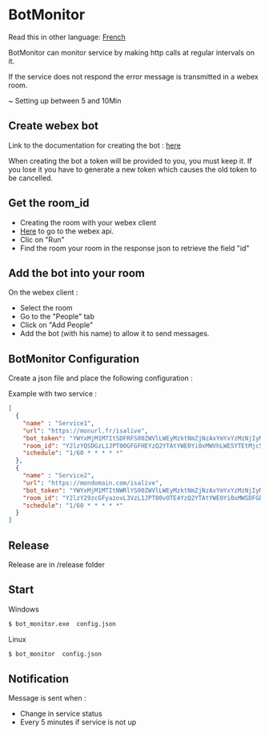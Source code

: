 # BotMonitor  

Read this in other language: [French](https://github.com/modship/BotMonitor/blob/master/README.fr.md)

BotMonitor can monitor service by making http calls at regular intervals on it.

If the service does not respond the error message is transmitted in a webex room.

~ Setting up between 5 and 10Min

## Create webex bot

Link to the documentation for creating the bot : [here](https://developer.webex.com/docs/bots)

When creating the bot a token will be provided to you, you must keep it. If you lose it you have to generate a new token which causes the old token to be cancelled.


## Get the room_id
* Creating the room with your webex client
* [Here](https://developer.webex.com/docs/api/v1/rooms/list-rooms) to go to the webex api.
* Clic on "Run"
* Find the room your room in the response json to retrieve the field "id"


## Add the bot into your room
On the webex client :
* Select the room
* Go to the "People" tab
* Click on "Add People"
* Add the bot (with his name) to allow it to send messages.


## BotMonitor Configuration

Create a json file and place the following configuration :

Example with two service :
```json
[
  {
    "name" : "Service1",
    "url": "https://monurl.fr/isalive",
    "bot_token": "YWYxMjM1MTItSDFRFS00ZWVlLWEyMzktNmZjNzAxYmYxYzMzNjIyMDM3NWMtNzg3_RFG_gfgZEfd-471f-934c-50faa59de0db",
    "room_id": "Y2lzYQSDGzL1JPT00GFGFHEYzQ2YTAtYWE0Yi0xMWVhLWE5YTEtMjc5YTNhYjY4M2Vk",
    "schedule": "1/60 * * * * *"
  },
  {
    "name" : "Service2",
    "url": "https://mondomain.com/isalive",
    "bot_token": "YWYxMjM1MTItNWRlYS00ZWVlLWEyMzktNmZjNzAxYmYxYzMzNjIyMDM3NWMtNzg3_PF84_ca98695d-c6fd-471f-934c-50faa59de0db",
    "room_id": "Y2lzY29zcGFyazovL3VzL1JPT00vOTE4YzQ2YTAtYWE0Yi0xMWSDFGDFYTNhYjY4M2Vk",
    "schedule": "1/60 * * * * *"
  }
]
```

## Release 
Release are in /release folder

## Start

Windows
```bash
$ bot_monitor.exe  config.json
```

Linux
```bash
$ bot_monitor  config.json
```

## Notification

Message is sent when : 
* Change in service status
* Every 5 minutes if service is not up
